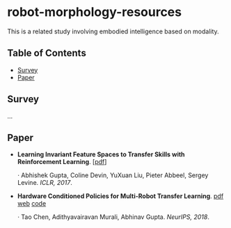 # robot-morphology-resources

This is a related study involving embodied intelligence based on modality.

## Table of Contents
- [Survey](#survey)
- [Paper](#paper)

## Survey
...

## Paper
- **Learning Invariant Feature Spaces to Transfer Skills with Reinforcement Learning**. [[pdf](https://arxiv.org/pdf/1703.02949)]

  · Abhishek Gupta, Coline Devin, YuXuan Liu, Pieter Abbeel, Sergey Levine. *ICLR, 2017*.

- **Hardware Conditioned Policies for Multi-Robot Transfer Learning**. [pdf](https://arxiv.org/pdf/1811.09864)  [web](https://sites.google.com/view/robot-transfer-hcp)   [code](https://github.com/taochenshh/hcp)

  · Tao Chen, Adithyavairavan Murali, Abhinav Gupta. *NeurIPS, 2018*.
